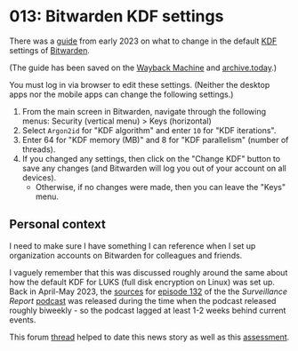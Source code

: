 # 013: Bitwarden KDF settings

There was a [guide](https://artemislena.eu/posts/2023/04/bitwarden-kdf.html) from early 2023 on what to change in the default [KDF](https://en.wikipedia.org/wiki/Key_derivation_function) settings of [Bitwarden](https://en.wikipedia.org/wiki/Bitwarden).<!--more-->

(The guide has been saved on the [Wayback Machine](https://web.archive.org/web/20240915133321/https://artemislena.eu/posts/2023/04/bitwarden-kdf.html) and [archive&period;today](https://archive.is/ze8IL).)

You must log in via browser to edit these settings.  (Neither the desktop apps nor the mobile apps can change the following settings.)

1.  From the main screen in Bitwarden, navigate through the following menus: Security (vertical menu) > Keys (horizontal)
2.  Select `Argon2id` for "KDF algorithm" and enter `10` for "KDF iterations".
3.  Enter 64 for "KDF memory (MB)" and 8 for "KDF parallelism" (number of threads).
4.  If you changed any settings, then click on the "Change KDF" button to save any changes (and Bitwarden will log you out of your account on all devices).
    * Otherwise, if no changes were made, then you can leave the "Keys" menu.

## Personal context

I need to make sure I have something I can reference when I set up organization accounts on Bitwarden for colleagues and friends.

I vaguely remember that this was discussed roughly around the same about how the default KDF for LUKS (full disk encryption on Linux) was set up.  Back in April-May 2023, the [sources](https://sr.weblog.lol/2023/05/sr132) for [episode 132](https://www.youtube.com/watch?v=U-YeDGfINXs) of the the _Surveillance Report_ [podcast](https://sr.omg.lol/) was released during the time when the podcast released roughly biweekly - so the podcast lagged at least 1-2 weeks behind current events.

This forum [thread](https://mjg59.dreamwidth.org/66429.html) helped to date this news story as well as this [assessment](https://dys2p.com/en/2023-05-luks-security.html).
